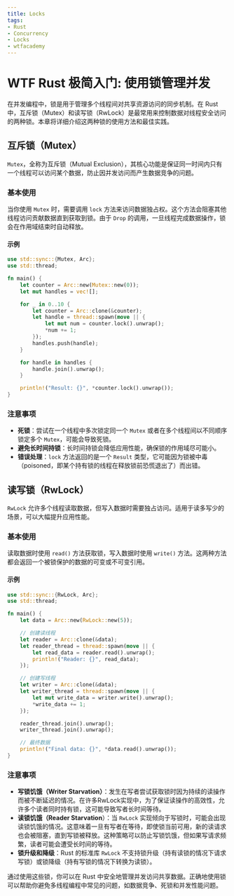 ```yaml
---
title: Locks
tags:
- Rust
- Concurrency
- Locks
- wtfacademy
---
```


# WTF Rust 极简入门: 使用锁管理并发

在并发编程中，锁是用于管理多个线程间对共享资源访问的同步机制。在 Rust 中，互斥锁（Mutex）和读写锁（RwLock）是最常用来控制数据对线程安全访问的两种锁。本章将详细介绍这两种锁的使用方法和最佳实践。

## 互斥锁（Mutex）

`Mutex`，全称为互斥锁（Mutual Exclusion），其核心功能是保证同一时间内只有一个线程可以访问某个数据，防止因并发访问而产生数据竞争的问题。

### 基本使用

当你使用 `Mutex` 时，需要调用 `lock` 方法来访问数据独占权。这个方法会阻塞其他线程访问贡献数据直到获取到锁。由于 `Drop` 的调用，一旦线程完成数据操作，锁会在作用域结束时自动释放。

#### 示例

```rust
use std::sync::{Mutex, Arc};
use std::thread;

fn main() {
    let counter = Arc::new(Mutex::new(0));
    let mut handles = vec![];

    for _ in 0..10 {
        let counter = Arc::clone(&counter);
        let handle = thread::spawn(move || {
            let mut num = counter.lock().unwrap();
            *num += 1;
        });
        handles.push(handle);
    }

    for handle in handles {
        handle.join().unwrap();
    }

    println!("Result: {}", *counter.lock().unwrap());
}
```

### 注意事项

- **死锁**：尝试在一个线程中多次锁定同一个 `Mutex` 或者在多个线程间以不同顺序锁定多个 `Mutex`，可能会导致死锁。
- **避免长时间持锁**：长时间持锁会降低应用性能，确保锁的作用域尽可能小。
- **错误处理**：`lock` 方法返回的是一个 `Result` 类型，它可能因为锁被中毒（poisoned，即某个持有锁的线程在释放锁前恐慌退出了）而出错。

## 读写锁（RwLock）

`RwLock` 允许多个线程读取数据，但写入数据时需要独占访问。适用于读多写少的场景，可以大幅提升应用性能。

### 基本使用

读取数据时使用 `read()` 方法获取锁，写入数据时使用 `write()` 方法。这两种方法都会返回一个被锁保护的数据的可变或不可变引用。

#### 示例

```rust
use std::sync::{RwLock, Arc};
use std::thread;

fn main() {
    let data = Arc::new(RwLock::new(5));

    // 创建读线程
    let reader = Arc::clone(&data);
    let reader_thread = thread::spawn(move || {
        let read_data = reader.read().unwrap();
        println!("Reader: {}", read_data);
    });

    // 创建写线程
    let writer = Arc::clone(&data);
    let writer_thread = thread::spawn(move || {
        let mut write_data = writer.write().unwrap();
        *write_data += 1;
    });

    reader_thread.join().unwrap();
    writer_thread.join().unwrap();

    // 最终数据
    println!("Final data: {}", *data.read().unwrap());
}
```

### 注意事项

- **写锁饥饿（Writer Starvation）**：发生在写者尝试获取锁时因为持续的读操作而被不断延迟的情况。在许多RwLock实现中，为了保证读操作的高效性，允许多个读者同时持有锁，这可能导致写者长时间等待。
- **读锁饥饿（Reader Starvation**）：当 `RwLock` 实现倾向于写锁时，可能会出现读锁饥饿的情况。这意味着一旦有写者在等待，即使锁当前可用，新的读请求也会被阻塞，直到写锁被释放。这种策略可以防止写锁饥饿，但如果写请求频繁，读者可能会遭受长时间的等待。
- **锁升级和降级**：Rust 的标准库 `RwLock` 不支持锁升级（持有读锁的情况下请求写锁）或锁降级（持有写锁的情况下转换为读锁）。

通过使用这些锁，你可以在 Rust 中安全地管理并发访问共享数据。正确地使用锁可以帮助你避免多线程编程中常见的问题，如数据竞争、死锁和并发性能问题。